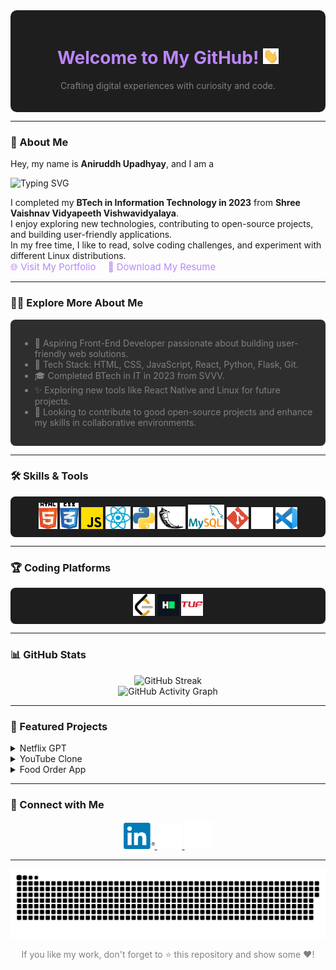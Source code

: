 <div align="center" style="background-color:#1E1E1E; padding: 20px; border-radius: 10px;">
  <h1 style="color: #BB86FC;">Welcome to My GitHub! <img src="assets/gifs/hi.gif" alt = "hi" width="25px" height="25px"></h1>
  <p style="color: gray;">Crafting digital experiences with curiosity and code.</p>
</div>

---

### 👋 About Me

Hey, my name is **Aniruddh Upadhyay**, and I am a  
<div align="left">
  <img src="https://readme-typing-svg.demolab.com?font=Fira+Code&size=24&pause=1000&color=BB86FC&background=1E1E1E00&center=false&width=435&lines=Front-End+Developer;Tech+Enthusiast;Open-Source+Explorer" alt="Typing SVG" />
</div>

I completed my **BTech in Information Technology in 2023** from **Shree Vaishnav Vidyapeeth Vishwavidyalaya**.  
I enjoy exploring new technologies, contributing to open-source projects, and building user-friendly applications.  
In my free time, I like to read, solve coding challenges, and experiment with different Linux distributions. <br>
<a href="https://aniruddhupadhyay.com" style="color: #BB86FC; text-decoration: none; font-size: 15px; margin-right: 15px;">
  🌐 Visit My Portfolio
</a>
<a href="assets/Resume.pdf" download="Aniruddh-Upadhyay-Resume.pdf" style="color: #BB86FC; text-decoration: none; font-size: 15px;">
  📄 Download My Resume
</a>

---

### 👨‍💻 Explore More About Me
<div style="background-color:#2E2E2E; padding: 15px; border-radius: 8px;">
  <ul style="color: gray;">
    <li>💼 Aspiring Front-End Developer passionate about building user-friendly web solutions.</li>
    <li>🎯 Tech Stack: HTML, CSS, JavaScript, React, Python, Flask, Git.</li>
    <li>🎓 Completed BTech in IT in 2023 from SVVV.</li>
    <li>✨ Exploring new tools like React Native and Linux for future projects.</li>
    <li>🌱 Looking to contribute to good open-source projects and enhance my skills in collaborative environments.</li>
  </ul>
</div>

---

### 🛠️ Skills & Tools
<div align="center" style="background-color:#1E1E1E; padding: 10px; border-radius: 8px;">
  <img src="assets/icons/html.png" alt="HTML" width="30px"/>
  <img src="assets/icons/css.png" alt="CSS" width="30px"/>
  <img src="assets/icons/javascript.png" alt="JavaScript" width="35px"/>
  <img src="assets/icons/react.png" alt="React" width="40px"/>
  <img src="assets/icons/python.png" alt="Python" width="35px"/>
  <img src="assets/icons/flask.png" alt="Flask" width="45px"/>
  <img src="assets/icons/mysql.png" alt="MySQL" width="58px"/>
  <img src="assets/icons/git.png" alt="Git" width="35px"/>
  <img src="assets/icons/github.png" alt="Github" width="35px"/>
  <img src="assets/icons/vscode.png" alt="VSCode" width="35px"/>
</div>

---

### 🏆 Coding Platforms
<div align="center" style="background-color:#1E1E1E; padding: 10px; border-radius: 8px;">
  <a href="https://leetcode.com/Aniruddh-482/">
    <img src="assets/icons/leetcode.png" alt="LeetCode" width="35px"/>
  </a>
  <a href="https://www.hackerrank.com/aniruddhupadhya1">
    <img src="assets/icons/hackerrank.png" alt="HackerRank" width="35px"/>
  </a>
  <a href="https://takeuforward.org/profile/Aniruddh_Upadhyay">
    <img src="assets/icons/takeuforward.png" alt="HackerRank" width="35px"/>
  </a>
</div>

---

### 📊 GitHub Stats
<div align="center">
  <img src="https://github-readme-streak-stats.herokuapp.com?user=Aniruddh-482&theme=material-palenight&hide_border=true" alt="GitHub Streak" />
  <br />
  <img src="https://github-readme-activity-graph.vercel.app/graph?username=Aniruddh-482&bg_color=1E1E1E&color=BB86FC&line=BB86FC&point=FFFFFF&area=true&hide_border=true" alt="GitHub Activity Graph" />
</div>

---

### 🌟 Featured Projects

<details>
<summary>Netflix GPT</summary>
<div style="background-color:#2E2E2E; padding: 15px; border-radius: 8px; margin: 10px 0;">
  <ul>
    <li><strong>Repository:</strong> <a href="https://github.com/Aniruddh-482/Netflix-GPT" style="color:#BB86FC;">View on GitHub</a></li>
    <li><strong>Live Demo:</strong> <a href="https://netflix-gpt-demo.vercel.app" style="color:#BB86FC;">Try it out</a></li>
    <li><strong>Summary:</strong> AI-powered movie recommendation system built with React and Flask.</li>
    <li><strong>Preview:</strong>
      <video src="/assets/videos/netflix-gpt-demo.mp4" controls width="300"></video>
    </li>
  </ul>
</div>
</details>

<details>
<summary>YouTube Clone</summary>
<div style="background-color:#2E2E2E; padding: 15px; border-radius: 8px; margin: 10px 0;">
  <ul>
    <li><strong>Repository:</strong> <a href="https://github.com/Aniruddh-482/YouTube-Clone" style="color:#BB86FC;">View on GitHub</a></li>
    <li><strong>Live Demo:</strong> <a href="https://youtube-clone-demo.vercel.app" style="color:#BB86FC;">Try it out</a></li>
    <li><strong>Summary:</strong> A modern YouTube clone built using React.</li>
    <li><strong>Preview:</strong>
      <video src="/assets/videos/youtube-clone-demo.mp4" controls width="300"></video>
    </li>
  </ul>
</div>
</details>

<details>
<summary>Food Order App</summary>
<div style="background-color:#2E2E2E; padding: 15px; border-radius: 8px; margin: 10px 0;">
  <ul>
    <li><strong>Repository:</strong> <a href="https://github.com/Aniruddh-482/FoodOrderApp" style="color:#BB86FC;">View on GitHub</a></li>
    <li><strong>Live Demo:</strong> <a href="https://food-order-app.vercel.app" style="color:#BB86FC;">Try it out</a></li>
    <li><strong>Summary:</strong> A seamless food ordering experience using React and hooks.</li>
    <li><strong>Preview:</strong>
      <video src="/assets/videos/food-order-app-demo.mp4" controls width="300"></video>
    </li>
  </ul>
</div>
</details>

---

### 🤝 Connect with Me
<div align="center">
  <a href="https://www.linkedin.com/in/aniruddh-upadhyay-0170a51b2/">
    <img src="assets/icons/linkedin.png" alt="LinkedIn" width="50px" />
  </a>
  <a href="https://twitter.com/Aniruddh_482">
    <img src="assets/icons/x.png" alt="Twitter" width="40px" />
  </a>
  <a href="https://github.com/Aniruddh-482">
    <img src="assets/icons/github.png" alt="GitHub" width="45px" />
  </a>
</div>

---
<p align="center">
   <img src="assets/gifs/footer.svg" alt="snake">
</p>

<p align="center" style="color: gray;">
  If you like my work, don't forget to ⭐ this repository and show some ❤️!
</p>
